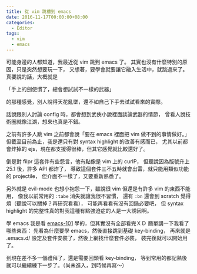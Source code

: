 ```yaml
---
title: 從 vim 跳槽到 emacs
date: 2016-11-17T00:00:00+08:00
categories:
  - Editor
tags:
  - vim
  - emacs
---
```


可能身邊的人都知道，我最近從 vim 跳到 emacs 了。
其實也沒有什麼特別的原因，只是突然想要玩一下，
又想著，要學會就要讓它融入生活中，就跳過來了。
真要說的話，大概就是

「手上的劍使慣了，總會想試試不一樣的武器」

的那種感覺，別人說得天花亂墜，還不如自己下手去試試看來的實際。


話說跟別人討論 config 時，都會想到武俠小說裡面談論武器的情節，
曾看人說技術圈就像江湖，想來也真是不錯。


之前有許多人跳 vim 之前都會說「要在 emacs 裡面把 vim 做不到的事情做好。」
但截至目前為止，我是還只有對 syntax highlight 的改善有感而已，
尤其以前都會炸掉的 ejs，現在都支援得很棒，但其它感覺就比較還好了。

倒是對 filpr 這套件有些怨言，他有點像是 vim 上的 curlP，
但聽說因為版號升上 25.1 後，許多 API 都炸了，
導致這個套件三不五時就會出雷，就只能用類似功能的 projectile，
但介面不一樣了，又要重新熟悉了。

另外就是 evil-mode 也想小抱怨一下，雖說很 vim 但還是有許多 vim 的東西不能用，
像我以前常用的 `:tabe` 消失就讓我很不習慣，
還有 `:bn` 還會到 scratch 覺得煩（聽說可以關掉？再研究看看），
可能再看看有沒有回鍋必要吧，
但 syntax highlight 的完整性真的對我這種有點強迫症的人是一大誘因啊。


學 emacs 我是看 [emacs-101](https://github.com/emacs-tw/emacs-101) 學的，但其實沒有全部看完ＸＤ 簡單講一下我看了哪些東西：
先看為什麼要學 emacs，然後直接跳到基礎 key-binding，
再來就是 .emacs.d/ 設定及套件安裝了，然後上網找什麼套件必裝，
裝完後就可以開始用了。

到現在差不多一個禮拜了，還是需要回頭看 key-binding，
等到常用的都記熟後就可以繼續練下一步了。（尚未進入，到時候再寫～）
